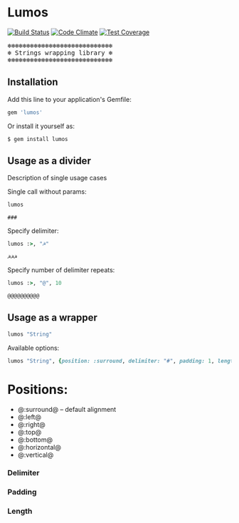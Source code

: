 # Lumos

[![Build Status](https://travis-ci.org/query-string/lumos.svg)](https://travis-ci.org/query-string/lumos)
[![Code Climate](https://codeclimate.com/github/query-string/lumos/badges/gpa.svg)](https://codeclimate.com/github/query-string/lumos)
[![Test Coverage](https://codeclimate.com/github/query-string/lumos/badges/coverage.svg)](https://codeclimate.com/github/query-string/lumos)

<pre>
❄❄❄❄❄❄❄❄❄❄❄❄❄❄❄❄❄❄❄❄❄❄❄❄❄❄❄❄
❄ Strings wrapping library ❄
❄❄❄❄❄❄❄❄❄❄❄❄❄❄❄❄❄❄❄❄❄❄❄❄❄❄❄❄
</pre>

## Installation

Add this line to your application's Gemfile:

```ruby
gem 'lumos'
```

Or install it yourself as:

    $ gem install lumos

## Usage as a divider

Description of single usage cases

Single call without params:

```ruby
lumos
```

`###`

Specify delimiter:

```ruby
lumos :>, "☭"
```

`☭☭☭`

Specify number of delimiter repeats:

```ruby
lumos :>, "@", 10
```

`@@@@@@@@@@`

## Usage as a wrapper

```ruby
lumos "String"
```

Available options:

```ruby
lumos "String", {position: :surround, delimiter: "#", padding: 1, length: 140}
```

# Positions:

* @:surround@ – default alignment
* @:left@
* @:right@
* @:top@
* @:bottom@
* @:horizontal@
* @:vertical@

### Delimiter

### Padding

### Length
